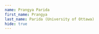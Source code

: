```yaml
--- 
name: Prangya Parida  
first_name: Prangya 
last_name: Parida (University of Ottawa) 
hide: true 
--- 
```

 
 